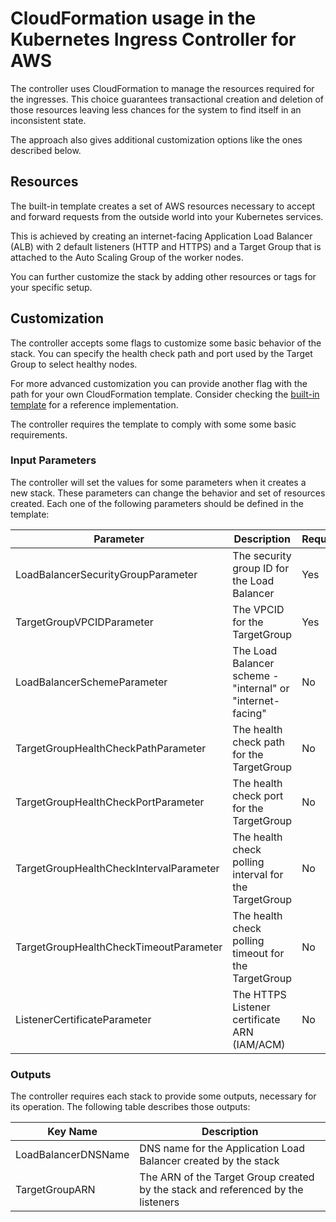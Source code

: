 # CloudFormation usage in the Kubernetes Ingress Controller for AWS

The controller uses CloudFormation to manage the resources required for the ingresses. This choice guarantees
transactional creation and deletion of those resources leaving less chances for the system to find itself
in an inconsistent state.

The approach also gives additional customization options like the ones described below.

## Resources

The built-in template creates a set of AWS resources necessary to accept and forward requests from the outside world
into your Kubernetes services.

This is achieved by creating an internet-facing Application Load Balancer (ALB) with 2 default listeners
(HTTP and HTTPS) and a Target Group that is attached to the Auto Scaling Group of the worker nodes.

You can further customize the stack by adding other resources or tags for your specific setup.

## Customization

The controller accepts some flags to customize some basic behavior of the stack. You can specify the health
check path and port used by the Target Group to select healthy nodes.

For more advanced customization you can provide another flag with the path for your own CloudFormation
template. Consider checking the [built-in template](aws/ingress-cf-template.yaml) for a reference implementation.

The controller requires the template to comply with some some basic requirements.

### Input Parameters

The controller will set the values for some parameters when it creates a new stack. These parameters can change the
behavior and set of resources created. Each one of the following parameters should be defined in the template:

| Parameter                               	| Description                                                	| Required 	| Default Value        	|
|-----------------------------------------	|------------------------------------------------------------	|----------	|----------------------	|
| LoadBalancerSecurityGroupParameter      	| The security group ID for the Load Balancer                	| Yes      	| -                    	|
| TargetGroupVPCIDParameter               	| The VPCID for the TargetGroup                              	| Yes      	| -                    	|
| LoadBalancerSchemeParameter             	| The Load Balancer scheme - "internal" or "internet-facing" 	| No       	| internet-facing      	|
| TargetGroupHealthCheckPathParameter     	| The health check path for the TargetGroup                  	| No       	| /kube-system/healthz 	|
| TargetGroupHealthCheckPortParameter     	| The health check port for the TargetGroup                  	| No       	| 9999                 	|
| TargetGroupHealthCheckIntervalParameter 	| The health check polling interval for the TargetGroup      	| No       	| 10 secs              	|
| TargetGroupHealthCheckTimeoutParameter 	| The health check polling timeout for the TargetGroup      	| No       	| 5 secs              	|
| ListenerCertificateParameter            	| The HTTPS Listener certificate ARN (IAM/ACM)               	| No       	| No HTTPS Listener    	|

### Outputs

The controller requires each stack to provide some outputs, necessary for its operation.
The following table describes those outputs:

| Key Name            	| Description                                                                      	|
|---------------------	|----------------------------------------------------------------------------------	|
| LoadBalancerDNSName 	| DNS name for the Application Load Balancer created by the stack                  	|
| TargetGroupARN      	| The ARN of the Target Group created by the stack and referenced by the listeners 	|
